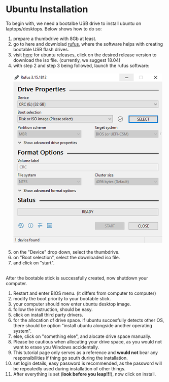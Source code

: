 # Ubuntu Installation
To begin with, we need a bootalbe USB drive to install ubuntu on laptops/desktops. Below shows how to do so:</br>
1. prepare a thumbdrive with 8Gb at least.</br>
2. go to here and downlolad [rufus](https://rufus.ie/en/), where the software helps with creating bootable USB flash drives.</br>
3. visit [here](https://releases.ubuntu.com/) for ubuntu releases, click on the desired release version to download the iso file. (currently, we suggest 18.04)</br>
4. with step 2 and step 3 being followed, launch the rufus software:</br></br>![alt text](https://github.com/HKPolyU-UAV/How-to-install-everything/blob/main/medias/rufus.png)</br></br>
5. on the "Device" drop down, select the thumbdrive. </br>
6. on "Boot selection", select the downloaded iso file.</br>
7. and click on "start". </br></br>

After the bootable stick is successfully created, now shutdown your computer.<br/>
1. Restart and enter BIOS menu. (it differs from computer to computer)<br/>
2. modify the boot priority to your bootable stick. </br>
3. your computer should now enter ubuntu desktop image. </br>
4. follow the instruction, should be easy. </br>
5. click on install third party drivers. </br>
6. for the allocation of drive space. if ubuntu succesfully detects other OS, there should be option "install ubuntu alongside another operating system". </br>
7. else, click on "something else", and alocate drive space manually. 
8. Please be cautious when allocating your drive space, as you would not want to erase you Windows accidentally. 
9. This tutorial page only serves as a reference and **would not** bear any responsibilities if thing go south during the installation.
10. set login details, easy password is recommended, as the password will be repeatedly used during installation of other things.
11. After everything is set (**look before you leap!!!**), now click on install. 



